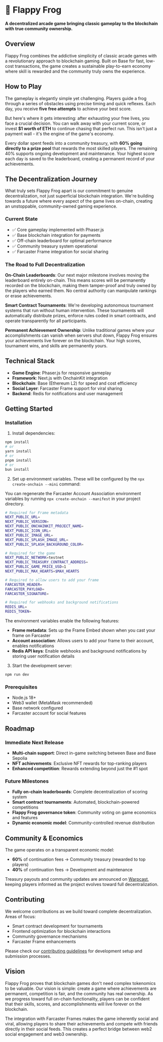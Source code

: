 # 🐸 Flappy Frog

**A decentralized arcade game bringing classic gameplay to the blockchain with true community ownership.**

## Overview

Flappy Frog combines the addictive simplicity of classic arcade games with a revolutionary approach to blockchain gaming. Built on Base for fast, low-cost transactions, the game creates a sustainable play-to-earn economy where skill is rewarded and the community truly owns the experience.

## How to Play

The gameplay is elegantly simple yet challenging. Players guide a frog through a series of obstacles using precise timing and quick reflexes. Each day, you receive **five free attempts** to achieve your best score. 

But here's where it gets interesting: after exhausting your free lives, you face a crucial decision. You can walk away with your current score, or invest **$1 worth of ETH** to continue chasing that perfect run. This isn't just a payment wall - it's the engine of the game's economy.

Every dollar spent feeds into a community treasury, with **60% going directly to a prize pool** that rewards the most skilled players. The remaining 40% supports ongoing development and maintenance. Your highest score each day is saved to the leaderboard, creating a permanent record of your achievements.

## The Decentralization Journey

What truly sets Flappy Frog apart is our commitment to genuine decentralization, not just superficial blockchain integration. We're building towards a future where every aspect of the game lives on-chain, creating an unstoppable, community-owned gaming experience.

### Current State

- ✅ Core gameplay implemented with Phaser.js
- ✅ Base blockchain integration for payments
- ✅ Off-chain leaderboard for optimal performance
- ✅ Community treasury system operational
- ✅ Farcaster Frame integration for social sharing

### The Road to Full Decentralization

**On-Chain Leaderboards**: Our next major milestone involves moving the leaderboard entirely on-chain. This means scores will be permanently recorded on the blockchain, making them tamper-proof and truly owned by the players who earned them. No central authority can manipulate rankings or erase achievements.

**Smart Contract Tournaments**: We're developing autonomous tournament systems that run without human intervention. These tournaments will automatically distribute prizes, enforce rules coded in smart contracts, and operate transparently for all participants.

**Permanent Achievement Ownership**: Unlike traditional games where your accomplishments can vanish when servers shut down, Flappy Frog ensures your achievements live forever on the blockchain. Your high scores, tournament wins, and skills are permanently yours.

## Technical Stack

- **Game Engine**: Phaser.js for responsive gameplay
- **Framework**: Next.js with OnchainKit integration
- **Blockchain**: Base (Ethereum L2) for speed and cost efficiency  
- **Social Layer**: Farcaster Frame support for viral sharing
- **Backend**: Redis for notifications and user management

## Getting Started

### Installation

1. Install dependencies:

```bash
npm install
# or
yarn install
# or
pnpm install
# or
bun install
```

2. Set up environment variables. These will be configured by the `npx create-onchain --mini` command:

You can regenerate the Farcaster Account Association environment variables by running `npx create-onchain --manifest` in your project directory.

```bash
# Required for Frame metadata
NEXT_PUBLIC_URL=
NEXT_PUBLIC_VERSION=
NEXT_PUBLIC_ONCHAINKIT_PROJECT_NAME=
NEXT_PUBLIC_ICON_URL=
NEXT_PUBLIC_IMAGE_URL=
NEXT_PUBLIC_SPLASH_IMAGE_URL=
NEXT_PUBLIC_SPLASH_BACKGROUND_COLOR=

# Required for the game
NEXT_PUBLIC_NETWORK=testnet
NEXT_PUBLIC_TREASURY_CONTRACT_ADDRESS=
NEXT_PUBLIC_GAME_PRICE_USD=1
NEXT_PUBLIC_MAX_HEARTS=$MAX_HEARTS

# Required to allow users to add your frame
FARCASTER_HEADER=
FARCASTER_PAYLOAD=
FARCASTER_SIGNATURE=

# Required for webhooks and background notifications
REDIS_URL=
REDIS_TOKEN=
```

The environment variables enable the following features:
- **Frame metadata**: Sets up the Frame Embed shown when you cast your frame on Farcaster
- **Account association**: Allows users to add your frame to their account, enables notifications
- **Redis API keys**: Enable webhooks and background notifications by storing user notification details

3. Start the development server:

```bash
npm run dev
```

### Prerequisites
- Node.js 18+ 
- Web3 wallet (MetaMask recommended)
- Base network configured
- Farcaster account for social features

## Roadmap

### Immediate Next Release
- **Multi-chain support**: Direct in-game switching between Base and Base Sepolia
- **NFT achievements**: Exclusive NFT rewards for top-ranking players
- **Enhanced competition**: Rewards extending beyond just the #1 spot

### Future Milestones
- **Fully on-chain leaderboards**: Complete decentralization of scoring system
- **Smart contract tournaments**: Automated, blockchain-powered competitions
- **Flappy Frog governance token**: Community voting on game economics and features
- **Dynamic economic model**: Community-controlled revenue distribution

## Community & Economics

The game operates on a transparent economic model:
- **60%** of continuation fees → Community treasury (rewarded to top players)
- **40%** of continuation fees → Development and maintenance

Treasury payouts and community updates are announced on [Warpcast](https://warpcast.com), keeping players informed as the project evolves toward full decentralization.

## Contributing

We welcome contributions as we build toward complete decentralization. Areas of focus:
- Smart contract development for tournaments
- Frontend optimization for blockchain interactions
- Community governance mechanisms
- Farcaster Frame enhancements

Please check our [contributing guidelines](CONTRIBUTING.md) for development setup and submission processes.

## Vision

Flappy Frog proves that blockchain games don't need complex tokenomics to be valuable. Our vision is simple: create a game where achievements are permanent, competition is fair, and the community has real ownership. As we progress toward full on-chain functionality, players can be confident that their skills, scores, and accomplishments will live forever on the blockchain.

The integration with Farcaster Frames makes the game inherently social and viral, allowing players to share their achievements and compete with friends directly in their social feeds. This creates a perfect bridge between web2 social engagement and web3 ownership.

